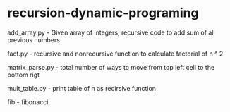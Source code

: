 # recursion-dynamic-programing

 add_array.py - Given array of integers, recursive code to add sum of all previous numbers
 
 fact.py - recursive and nonrecursive function to calculate factorial of n ^ 2
 
 matrix_parse.py - total number of ways to move from top left cell to the bottom rigt 
 
 mult_table.py - print table of n as recirsive function
 
 fib - fibonacci
